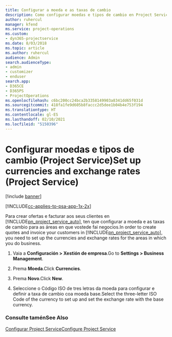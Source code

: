 ```yaml
---
title: Configurar a moeda e as taxas de cambio
description: Como configurar moedas e tipos de cambio en Project Service
author: ruhercul
manager: kfend
ms.service: project-operations
ms.custom:
- dyn365-projectservice
ms.date: 8/03/2018
ms.topic: article
ms.author: ruhercul
audience: Admin
search.audienceType:
- admin
- customizer
- enduser
search.app:
- D365CE
- D365PS
- ProjectOperations
ms.openlocfilehash: c6bc200cc24bca2b3358149903a8341dd65f031d
ms.sourcegitcommit: 418fa1fe9d605b8faccc2d5dee1b04b4e753f194
ms.translationtype: HT
ms.contentlocale: gl-ES
ms.lasthandoff: 02/10/2021
ms.locfileid: "5150396"
---
```

# <a name="set-up-currencies-and-exchange-rates-project-service"></a><span data-ttu-id="d26a4-103">Configurar moedas e tipos de cambio (Project Service)</span><span class="sxs-lookup"><span data-stu-id="d26a4-103">Set up currencies and exchange rates (Project Service)</span></span>

[!include [banner](../includes/psa-now-project-operations.md)]

[!INCLUDE[cc-applies-to-psa-app-1x-2x](../includes/cc-applies-to-psa-app-1x-2x.md)]

<span data-ttu-id="d26a4-104">Para crear ofertas e facturar aos seus clientes en [!INCLUDE[pn_project_service_auto](../includes/pn-project-service-auto.md)], ten que configurar a moeda e as taxas de cambio para as áreas en que vostede fai negocios.</span><span class="sxs-lookup"><span data-stu-id="d26a4-104">In order to create quotes and invoice your customers in [!INCLUDE[pn_project_service_auto](../includes/pn-project-service-auto.md)], you need to set up the currencies and exchange rates for the areas in which you do business.</span></span>  
  
1.  <span data-ttu-id="d26a4-105">Vaia a **Configuración > Xestión de empresa**.</span><span class="sxs-lookup"><span data-stu-id="d26a4-105">Go to **Settings > Business Management**.</span></span>  
  
2.  <span data-ttu-id="d26a4-106">Prema **Moeda**.</span><span class="sxs-lookup"><span data-stu-id="d26a4-106">Click **Currencies**.</span></span>  
  
3.  <span data-ttu-id="d26a4-107">Prema **Novo**.</span><span class="sxs-lookup"><span data-stu-id="d26a4-107">Click **New**.</span></span>  
  
4.  <span data-ttu-id="d26a4-108">Seleccione o Código ISO de tres letras da moeda para configurar e definir a taxa de cambio coa moeda base.</span><span class="sxs-lookup"><span data-stu-id="d26a4-108">Select the three-letter ISO Code of the currency to set up and set the exchange rate with the base currency.</span></span>  
  
### <a name="see-also"></a><span data-ttu-id="d26a4-109">Consulte tamén</span><span class="sxs-lookup"><span data-stu-id="d26a4-109">See Also</span></span>  
 [<span data-ttu-id="d26a4-110">Configurar Project Service</span><span class="sxs-lookup"><span data-stu-id="d26a4-110">Configure Project Service</span></span>](../psa/configure.md)
